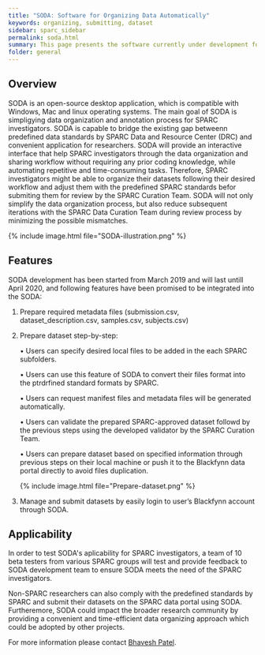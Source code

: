 ```yaml
---
title: "SODA: Software for Organizing Data Automatically"
keywords: organizing, submitting, dataset
sidebar: sparc_sidebar
permalink: soda.html
summary: This page presents the software currently under development for assisting SPARC investigators during data organization and submission 
folder: general
---
```



## Overview

SODA is an open-source desktop application, which is compatible with Windows, Mac and linux operating systems. The main goal of SODA is simpligying data organization and annotation process for SPARC investigators. SODA is capable to bridge the existing gap betweenn predefined data standards by SPARC Data and Resource Center (DRC) and convenient application for researchers. SODA will provide an interactive interface that help SPARC investigators through the data organization and sharing workflow without requiring any prior coding knowledge, while automating repetitive and time-consuming tasks. Therefore, SPARC investigators might be able to organize their datasets following their desired workflow and adjust them with the predefined SPARC standards befor submiting them for review by the SPARC Curation Team. SODA will not only simplify the data organization process, but also reduce subsequent iterations with the SPARC Data Curation Team during review process by minimizing the possible mismatches. 

{% include image.html file="SODA-illustration.png" %}

## Features
SODA development has been started from March 2019 and will last untill April 2020, and following features have been promised to be integrated into the SODA:

1.	Prepare required metadata files (submission.csv, dataset_description.csv, samples.csv, subjects.csv) 

2. Prepare dataset step-by-step:

    • Users can specify desired local files to be added in the each SPARC subfolders.

    • Users can use this feature of SODA to convert their files format into the ptrdrfined standard formats by SPARC.

    • Users can request manifest files and metadata files will be generated automatically.

    • Users can validate the prepared SPARC-approved dataset followd by the previous steps using the developed validator by the SPARC Curation Team.

    • Users can prepare dataset based on specified information through previous steps on their local machine or push it to the Blackfynn data portal directly to avoid files duplication.

    {% include image.html file="Prepare-dataset.png" %}

3. Manage and submit datasets by easily login to user’s Blackfynn account through SODA.

## Applicability

In order to test SODA's aplicability for SPARC investigators, a team of 10 beta testers from various SPARC groups will test and provide feedback to SODA development team to ensure SODA meets the need of the SPARC investigators. 

Non-SPARC researchers can also comply with the predefined standards by SPARC and submit their datasets on the SPARC data portal using SODA. Furtheremore, SODA could impact the broader research community by providing a convenient and time-efficient data organizing approach which could be adopted by other projects. 










For more information please contact [Bhavesh Patel](mailto:bpatel@calmi2.org).